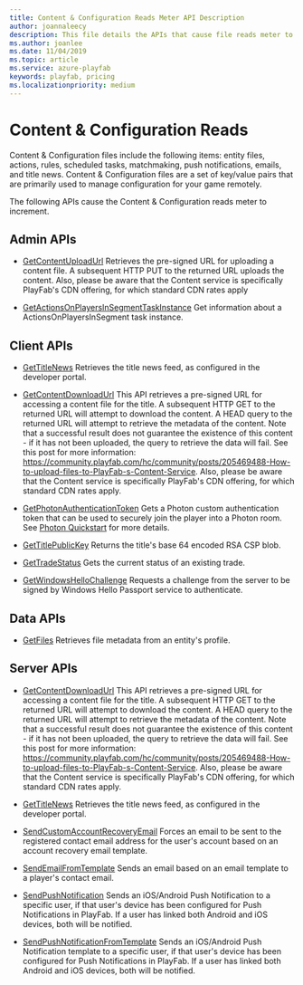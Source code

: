 ```yaml
---
title: Content & Configuration Reads Meter API Description
author: joannaleecy
description: This file details the APIs that cause file reads meter to increment.
ms.author: joanlee
ms.date: 11/04/2019
ms.topic: article
ms.service: azure-playfab
keywords: playfab, pricing
ms.localizationpriority: medium
---
```


# Content & Configuration Reads

Content & Configuration files include the following items: entity files, actions, rules, scheduled tasks, matchmaking, push notifications, emails, and title news. Content & Configuration files are a set of key/value pairs that are primarily used to manage configuration for your game remotely.

The following APIs cause the Content & Configuration reads meter to increment.

## Admin APIs

- [GetContentUploadUrl](/rest/api/playfab/admin/content/get-content-upload-url?view=playfab-rest&preserve-view=true)
    Retrieves the pre-signed URL for uploading a content file. A subsequent HTTP PUT to the returned URL uploads the content. Also, please be aware that the Content service is specifically PlayFab's CDN offering, for which standard CDN rates apply

- [GetActionsOnPlayersInSegmentTaskInstance](/rest/api/playfab/admin/scheduled-task/get-actions-on-players-in-segment-task-instance?view=playfab-rest&preserve-view=true)
    Get information about a ActionsOnPlayersInSegment task instance.

## Client APIs

- [GetTitleNews](/rest/api/playfab/client/title-wide-data-management/get-title-news?view=playfab-rest&preserve-view=true)
    Retrieves the title news feed, as configured in the developer portal.

- [GetContentDownloadUrl](/rest/api/playfab/client/content/get-content-download-url?view=playfab-rest&preserve-view=true)
    This API retrieves a pre-signed URL for accessing a content file for the title. A subsequent HTTP GET to the returned URL will attempt to download the content. A HEAD query to the returned URL will attempt to retrieve the metadata of the content. Note that a successful result does not guarantee the existence of this content - if it has not been uploaded, the query to retrieve the data will fail. See this post for more information: https://community.playfab.com/hc/community/posts/205469488-How-to-upload-files-to-PlayFab-s-Content-Service. Also, please be aware that the Content service is specifically PlayFab's CDN offering, for which standard CDN rates apply.

- [GetPhotonAuthenticationToken](/rest/api/playfab/client/authentication/get-photon-authentication-token?view=playfab-rest&preserve-view=true)
    Gets a Photon custom authentication token that can be used to securely join the player into a Photon room. See [Photon Quickstart](/gaming/playfab/features/multiplayer/photon/quickstart) for more details.

- [GetTitlePublicKey](/rest/api/playfab/client/authentication/get-title-public-key?view=playfab-rest&preserve-view=true)
    Returns the title's base 64 encoded RSA CSP blob.

- [GetTradeStatus](/rest/api/playfab/client/trading/get-trade-status?view=playfab-rest&preserve-view=true)
    Gets the current status of an existing trade.

- [GetWindowsHelloChallenge](/gaming/playfab/features/authentication/platform-specific-authentication/uwp)
    Requests a challenge from the server to be signed by Windows Hello Passport service to authenticate.

## Data APIs

- [GetFiles](/rest/api/playfab/data/file/get-files?view=playfab-rest&preserve-view=true)
    Retrieves file metadata from an entity's profile.

## Server APIs

- [GetContentDownloadUrl](/rest/api/playfab/server/content/get-content-download-url?view=playfab-rest&preserve-view=true)
    This API retrieves a pre-signed URL for accessing a content file for the title. A subsequent HTTP GET to the returned URL will attempt to download the content. A HEAD query to the returned URL will attempt to retrieve the metadata of the content. Note that a successful result does not guarantee the existence of this content - if it has not been uploaded, the query to retrieve the data will fail. See this post for more information: https://community.playfab.com/hc/community/posts/205469488-How-to-upload-files-to-PlayFab-s-Content-Service. Also, please be aware that the Content service is specifically PlayFab's CDN offering, for which standard CDN rates apply.

- [GetTitleNews](/rest/api/playfab/server/title-wide-data-management/get-title-news?view=playfab-rest&preserve-view=true)
    Retrieves the title news feed, as configured in the developer portal.

- [SendCustomAccountRecoveryEmail](/rest/api/playfab/server/account-management/send-custom-account-recovery-email?view=playfab-rest&preserve-view=true)
    Forces an email to be sent to the registered contact email address for the user's account based on an account recovery email template.

- [SendEmailFromTemplate](/rest/api/playfab/server/account-management/send-email-from-template?view=playfab-rest&preserve-view=true)
    Sends an email based on an email template to a player's contact email.

- [SendPushNotification](/rest/api/playfab/server/account-management/send-push-notification?view=playfab-rest&preserve-view=true)
    Sends an iOS/Android Push Notification to a specific user, if that user's device has been configured for Push Notifications in PlayFab. If a user has linked both Android and iOS devices, both will be notified.

- [SendPushNotificationFromTemplate](/rest/api/playfab/server/account-management/send-push-notification-from-template?view=playfab-rest&preserve-view=true)
    Sends an iOS/Android Push Notification template to a specific user, if that user's device has been configured for Push Notifications in PlayFab. If a user has linked both Android and iOS devices, both will be notified.
